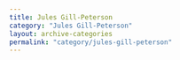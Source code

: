 ```yaml
---
title: Jules Gill-Peterson
category: "Jules Gill-Peterson"
layout: archive-categories
permalink: "category/jules-gill-peterson"
---
```

